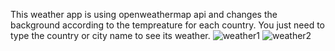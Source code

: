 This weather app is using openweathermap api and changes the background according to the tempreature for each country. You just need to type the country or city name to see its weather.
![weather1](https://user-images.githubusercontent.com/89167574/132257400-04337f6c-b826-45d8-8468-8c532b52f45a.png)
![weather2](https://user-images.githubusercontent.com/89167574/132257405-4b0920d7-d1a6-471d-afc5-29461bdf170c.png)
